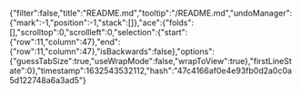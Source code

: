 {"filter":false,"title":"README.md","tooltip":"/README.md","undoManager":{"mark":-1,"position":-1,"stack":[]},"ace":{"folds":[],"scrolltop":0,"scrollleft":0,"selection":{"start":{"row":11,"column":47},"end":{"row":11,"column":47},"isBackwards":false},"options":{"guessTabSize":true,"useWrapMode":false,"wrapToView":true},"firstLineState":0},"timestamp":1632543532112,"hash":"47c4166af0e4e93fb0d2a0c0a5d122748a6a3ad5"}